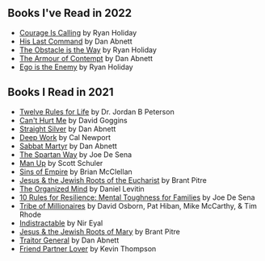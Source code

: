 ## Books I've Read in 2022
- [Courage Is Calling](https://www.amazon.com/Courage-Calling-Fortune-Favors-Brave/dp/0593191676/ref=sr_1_1?crid=3I16QU4TOG2NF&keywords=courage+is+calling+ryan+holiday&qid=1641406889&sprefix=courage+is+calling%2Caps%2C138&sr=8-1) by Ryan Holiday
- [His Last Command](https://www.amazon.com/The-Lost-Gaunts-Ghosts-Omnibus/dp/1844168182/ref=tmm_pap_swatch_0?_encoding=UTF8&qid=1642534161&sr=8-1) by Dan Abnett
- [The Obstacle is the Way](https://www.amazon.com/Obstacle-Way-Timeless-Turning-Triumph/dp/1591846358/ref=sr_1_1?keywords=the+obstacle+is+the+way&qid=1643521363&s=books&sprefix=the+obstac%2Cstripbooks%2C144&sr=1-1) by Ryan Holiday
- [The Armour of Contempt](https://www.amazon.com/The-Lost-Gaunts-Ghosts-Omnibus/dp/1844168182/ref=tmm_pap_swatch_0?_encoding=UTF8&qid=1642534161&sr=8-1) by Dan Abnett
- [Ego is the Enemy](https://www.amazon.com/Ego-Enemy-Ryan-Holiday/dp/1591847818/ref=sr_1_1?keywords=ego+is+the+enemy&qid=1644513360&s=books&sprefix=ego+is+the+e%2Cstripbooks%2C224&sr=1-1) by Ryan Holiday

## Books I Read in 2021
- [Twelve Rules for Life](https://www.amazon.com/12-Rules-Life-Antidote-Chaos/dp/0345816021/ref=sr_1_1?crid=2YXR0031ITV1V&dchild=1&keywords=twelve+rules+for+life+by+jordan+peterson&qid=1622693242&sprefix=twelve+rules+for+li%2Caps%2C209&sr=8-1) by Dr. Jordan B Peterson
- [Can't Hurt Me](https://www.amazon.com/Cant-Hurt-Me-Master-Your/dp/1544512279/ref=sr_1_2?crid=349DJZBVBYVVK&dchild=1&keywords=can%27t+hurt+me&qid=1622693278&sprefix=can%27t+hurt%2Caps%2C231&sr=8-2) by David Goggins
- [Straight Silver](https://www.amazon.com/Saint-Gaunts-Ghosts-Omnibus/dp/1784966274/ref=sr_1_2?crid=LUZUKS9L6D9U&dchild=1&keywords=sabbat+martyr&qid=1622693300&sprefix=Sabbat+Mart%2Caps%2C204&sr=8-2) by Dan Abnett
- [Deep Work](https://www.amazon.com/Deep-Work-Focused-Success-Distracted/dp/1455586692/ref=sr_1_1?crid=1NWWTCBMQD98&dchild=1&keywords=deep+work+cal+newport&qid=1622693370&sprefix=deep+work%2Caps%2C223&sr=8-1) by Cal Newport
- [Sabbat Martyr](https://www.amazon.com/Saint-Gaunts-Ghosts-Omnibus/dp/1784966274/ref=sr_1_2?crid=LUZUKS9L6D9U&dchild=1&keywords=sabbat+martyr&qid=1622693300&sprefix=Sabbat+Mart%2Caps%2C204&sr=8-2) by Dan Abnett
- [The Spartan Way](https://www.amazon.com/The-Spartan-Way-audiobook/dp/B07FNSDN6F/ref=sr_1_1?dchild=1&keywords=the+spartan+way&qid=1626118296&sr=8-1) by Joe De Sena
- [Man Up](https://www.amazon.com/Man-Up-Scott-C-Schuler-audiobook/dp/B077K5YKX5/ref=sr_1_7?dchild=1&keywords=man+up&qid=1629321144&sr=8-7) by Scott Schuler
- [Sins of Empire](https://www.amazon.com/Sins-Empire-Gods-Blood-Powder/dp/0316407216/ref=tmm_hrd_swatch_0?_encoding=UTF8&qid=1631896301&sr=8-1) by Brian McClellan
- [Jesus & the Jewish Roots of the Eucharist](https://www.amazon.com/Jesus-Jewish-Roots-Eucharist-Unlocking/dp/0385531869/ref=tmm_pap_swatch_0?_encoding=UTF8&qid=1634185354&sr=8-1) by Brant Pitre
- [The Organized Mind](https://www.amazon.com/The-Organized-Mind-audiobook/dp/B00MH43RWK/ref=sr_1_1?dchild=1&keywords=The+organized+mind&qid=1634335352&sr=8-1) by Daniel Levitin
- [10 Rules for Resilience: Mental Toughness for Families](https://www.amazon.com/10-Rules-Resilience-Toughness-Families/dp/B08V3V9KN4/ref=sr_1_3?crid=1501YJYW1U12U&dchild=1&keywords=10+rules+for+resilience+mental+toughness+for+families&qid=1635447118&sprefix=10+rul%2Caps%2C135&sr=8-3) by Joe De Sena
- [Tribe of Millionaires](https://www.amazon.com/Tribe-Millionaires-Choice-Change-Everything/dp/B07Y5QYZ4W/ref=sr_1_1?crid=23WN7YGQR3N6H&keywords=tribe+of+millionaires&qid=1636757614&sprefix=tribe+of+mil%2Caps%2C210&sr=8-1) by David Osborn, Pat Hiban, Mike McCarthy, & Tim Rhode
- [Indistractable](https://www.amazon.com/Indistractable-Control-Your-Attention-Choose/dp/194883653X/ref=tmm_hrd_swatch_0?_encoding=UTF8&qid=1637196253&sr=8-1) by Nir Eyal
- [Jesus & the Jewish Roots of Mary](https://www.amazon.com/Jesus-Jewish-Roots-Mary-Unveiling/dp/0525572732/ref=sr_1_1?crid=OPW00Z5AX08I&keywords=jesus+and+the+jewish+roots+of+mary&qid=1638395415&sprefix=Jesus+and+the+jew%2Caps%2C220&sr=8-1) by Brant Pitre
- [Traitor General](https://www.amazon.com/gp/product/1844168190/ref=ox_sc_saved_title_1?smid=&psc=1) by Dan Abnett
- [Friend Partner Lover](https://www.amazon.com/Friends-Partners-Lovers-Takes-Marriage/dp/0800728114/ref=tmm_pap_swatch_0?_encoding=UTF8&qid=1640999518&sr=8-2) by Kevin Thompson
